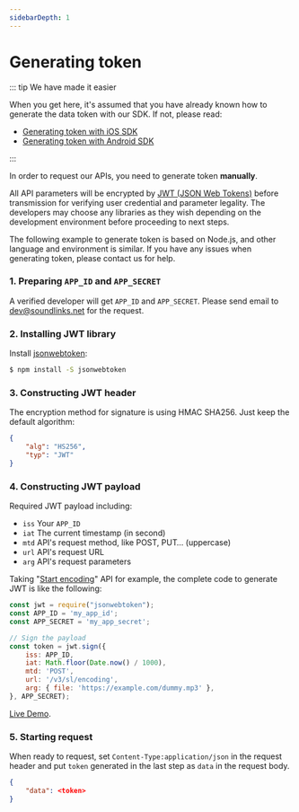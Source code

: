 ```yaml
---
sidebarDepth: 1
---
```


# Generating token

::: tip We have made it easier

When you get here, it's assumed that you have already known how to generate the data token with our SDK. If not, please read:

- [Generating token with iOS SDK](/ios/#generating-token)
- [Generating token with Android SDK](/android/#generating-token)

:::

In order to request our APIs, you need to generate token **manually**.

All API parameters will be encrypted by [JWT (JSON Web Tokens)](https://jwt.io/) before transmission for verifying user credential and parameter legality. The developers may choose any libraries as they wish depending on the development environment before proceeding to next steps.

The following example to generate token is based on Node.js, and other language and environment is similar. If you have any issues when generating token, please contact us for help.

### 1. Preparing `APP_ID` and `APP_SECRET`

A verified developer will get `APP_ID` and `APP_SECRET`. Please send email to [dev@soundlinks.net](mailto:dev@soundlinks.net) for the request.

### 2. Installing JWT library

Install [jsonwebtoken](https://github.com/auth0/node-jsonwebtoken):

```bash
$ npm install -S jsonwebtoken
```

### 3. Constructing JWT header

The encryption method for signature is using HMAC SHA256. Just keep the default algorithm:

```json
{
    "alg": "HS256",
    "typ": "JWT"
}
```

### 4. Constructing JWT payload

Required JWT payload including:

- `iss` Your `APP_ID`
- `iat` The current timestamp (in second)
- `mtd` API's request method, like POST, PUT… (uppercase)
- `url` API's request URL
- `arg` API's request parameters

Taking "[Start encoding](/encoding/#api-start-auto-encoding)" API for example, the complete code to generate JWT is like the following:

```js
const jwt = require("jsonwebtoken");
const APP_ID = 'my_app_id';
const APP_SECRET = 'my_app_secret';

// Sign the payload
const token = jwt.sign({
    iss: APP_ID,
    iat: Math.floor(Date.now() / 1000),
    mtd: 'POST',
    url: '/v3/sl/encoding',
    arg: { file: 'https://example.com/dummy.mp3' },
}, APP_SECRET);
```

[Live Demo](https://runkit.com/wyudong/jwt-demo).

### 5. Starting request

When ready to request, set `Content-Type:application/json` in the request header and put `token` generated in the last step as `data` in the request body.

```json
{
    "data": <token>
}
```
